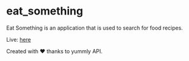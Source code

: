 # eat_something

Eat Something is an application that is used to search for food recipes.

Live: [here](https://kaibamr.github.io/eat_something)

Created with :heart: thanks to yummly API.


